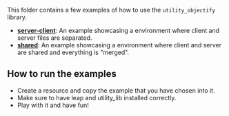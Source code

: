 This folder contains a few examples of how to use the `utility_objectify` library.

* [**server-client**](./server-client/): An example showcasing a environment where client and server files are separated.
* [**shared**](./shared/): An example showcasing a environment where client and server are shared and everything is "merged".

## How to run the examples
- Create a resource and copy the example that you have chosen into it.
- Make sure to have leap and utility_lib installed correctly.
- Play with it and have fun!